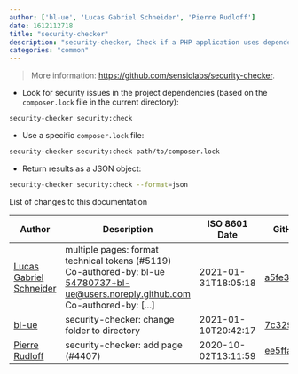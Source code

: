 ```yaml
---
author: ['bl-ue', 'Lucas Gabriel Schneider', 'Pierre Rudloff']
date: 1612112718
title: "security-checker"
description: "security-checker, Check if a PHP application uses dependencies with known security vulnerabilities."
categories: "common"
---
```

> More information: <https://github.com/sensiolabs/security-checker>.

- Look for security issues in the project dependencies (based on the `composer.lock` file in the current directory):

```bash
security-checker security:check
```

- Use a specific `composer.lock` file:

```bash
security-checker security:check path/to/composer.lock
```

- Return results as a JSON object:

```bash
security-checker security:check --format=json
```
List of changes to this documentation


Author | Description | ISO 8601 Date | GitHub link
------|-----|-----|-----
[Lucas Gabriel Schneider](mailto:casdpa@gmail.com) | multiple pages: format technical tokens (#5119) Co-authored-by: bl-ue <54780737+bl-ue@users.noreply.github.com> Co-authored-by: [...] | 2021-01-31T18:05:18 | [a5fe31bc47ae](https://github.com/tldr-pages/tldr/commit/a5fe31bc47aece3efa5e66b52b3cf384f27d5d72)
[bl-ue](mailto:54780737+bl-ue@users.noreply.github.com) | security-checker: change folder to directory | 2021-01-10T20:42:17 | [7c329b9cb1f8](https://github.com/tldr-pages/tldr/commit/7c329b9cb1f8e301e8b3fc1b7a54c03a9190d573)
[Pierre Rudloff](mailto:contact@rudloff.pro) | security-checker: add page (#4407) | 2020-10-02T13:11:59 | [ee5ffab3b925](https://github.com/tldr-pages/tldr/commit/ee5ffab3b925c30ed800eec1a8a98c01ab4987ee)

